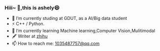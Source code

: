 ### Hiii~ 👋,this is ashely😄


- 🔭 I’m currently studing at GDUT, as a AI/Big data student
- ⚡ C++ / Python.
- 🌱 I’m currently learning Machine learning,Computer Vision,Mulitimodal
- 🖋 Writer at [zhihu](https://www.zhihu.com/people/jeebpf)
- 📫 How to reach me: 1035487757@qq.com
